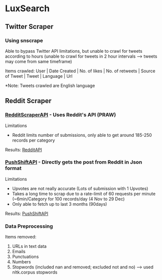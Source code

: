 # LuxSearch

## Twitter Scraper
### Using snscrape 
Able to bypass Twitter API limitations, but unable to crawl for tweets according to hours (unable to crawl for tweets in 2 hour intervals --> tweets may come from same timeframe) 

Items crawled: 
User | Date Created | No. of likes | No. of retweets | Source of Tweet | Tweet | Language | Url

*Note: Tweets crawled are English language 


## Reddit Scraper
### **[RedditScraperAPI](RedditScraperAPI.py)** - Uses Reddit's API (PRAW)
Limitations 
- Reddit limits number of submissions, only able to get around 185-250 records per category

Results: [RedditAPI](../data-scraping/Data/RedditAPI.xlsx)

### **[PushShiftAPI](PushShiftAPI.py)** - Directly gets the post from Reddit in Json format
Limitations 
- Upvotes are not really accurate (Lots of submission with 1 Upvotes)
- Takes a long time to scrap due to a rate-limit of 60 requests per minute (~6min/Category for 100 records/day (4 Nov to 29 Dec)
- Only able to fetch up to last 3 months (90days)

Results: [PushShiftAPI](../data-scraping/Data/PushShiftAPI.xlsx)

### Data Preprocessing
Items removed: 
1. URLs in text data
2. Emails
3. Punctuations
4. Numbers
5. Stopwords (included nan and removed; excluded not and no) --> used nltk.corpus stopwords
